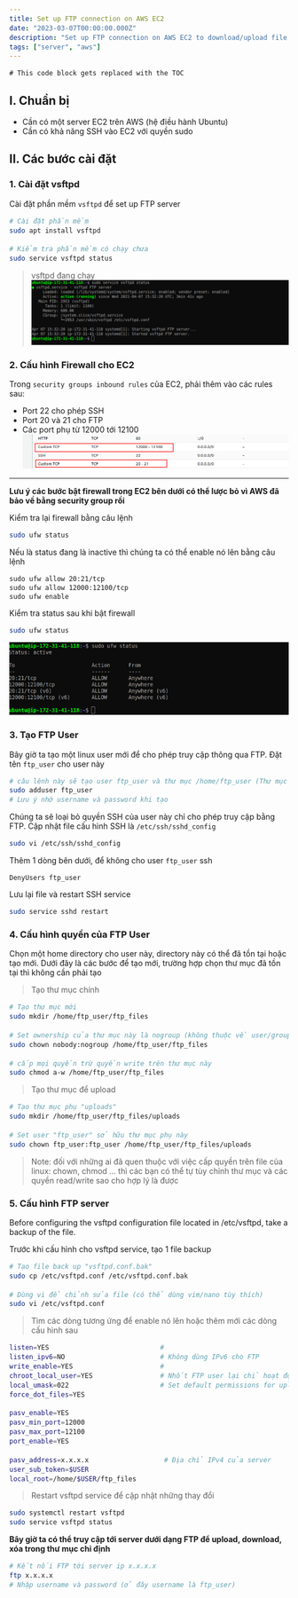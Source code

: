```yaml
---
title: Set up FTP connection on AWS EC2
date: "2023-03-07T00:00:00.000Z"
description: "Set up FTP connection on AWS EC2 to download/upload file for a specific directory"
tags: ["server", "aws"]
---
```


```toc
# This code block gets replaced with the TOC
```

## I. Chuẩn bị
- Cần có một server EC2 trên AWS (hệ điều hành Ubuntu)
- Cần có khả năng SSH vào EC2 với quyền sudo

## II. Các bước cài đặt
### 1. Cài đặt vsftpd
Cài đặt phần mềm `vsftpd` để set up FTP server

```bash
# Cài đặt phần mềm
sudo apt install vsftpd

# Kiểm tra phần mềm có chạy chưa
sudo service vsftpd status
```
> vsftpd đang chạy
![Step 1 - vsftpd status](./images/step-1-vsftpd-status.png)


### 2. Cấu hình Firewall cho EC2
Trong `security groups inbound rules` của EC2, phải thêm vào các rules sau:
- Port 22 cho phép SSH
- Port 20 và 21 cho FTP
- Các port phụ từ 12000 tới 12100
![Step 2 - Security Group](./images/step-2-security-groups-inbound-rules.png)


---
**Lưu ý các bước bật firewall trong EC2 bên dưới có thể lược bỏ vì AWS đã bảo về bằng security group rồi**

Kiểm tra lại firewall bằng câu lệnh
```bash
sudo ufw status
```

Nếu là status đang là inactive thì chúng ta có thể enable nó lên bằng câu lệnh
```
sudo ufw allow 20:21/tcp
sudo ufw allow 12000:12100/tcp
sudo ufw enable
```

Kiểm tra status sau khi bật firewall
```bash
sudo ufw status
```
![Step 2 - Firewall Status](./images/step-2-firewall-status.png)

### 3. Tạo FTP User
Bây giờ ta tạo một linux user mới để cho phép truy cập thông qua FTP. Đặt tên `ftp_user` cho user này
```bash
# câu lênh này sẽ tạo user ftp_user và thư mục /home/ftp_user (Thư mục default khi SSH hoặc FTP bằng user này)
sudo adduser ftp_user
# Lưu ý nhớ username và password khi tạo
```

Chúng ta sẽ loại bỏ quyền SSH của user này chỉ cho phép truy cập bằng FTP. Cập nhật file cấu hình SSH là `/etc/ssh/sshd_config`
```bash
sudo vi /etc/ssh/sshd_config
```

Thêm 1 dòng bên dưới, để không cho user `ftp_user` ssh
```
DenyUsers ftp_user
```

Lưu lại file và restart SSH service
```bash
sudo service sshd restart
```


### 4. Cấu hình quyền của FTP User
Chọn một home directory cho user này, directory này có thể đã tồn tại hoặc tạo mới. Dưới đây là các bước để tạo mới, trường hợp chọn thư mục đã tồn tại thì không cần phải tạo

> Tạo thư mục chính
```bash
# Tạo thư mục mới
sudo mkdir /home/ftp_user/ftp_files

# Set ownership của thư mục này là nogroup (không thuộc về user/group nào)
sudo chown nobody:nogroup /home/ftp_user/ftp_files

# cấp mọi quyền trừ quyền write trên thư mục này
sudo chmod a-w /home/ftp_user/ftp_files
```

> Tạo thư mục để upload
```bash
# Tạo thư mục phụ "uploads"
sudo mkdir /home/ftp_user/ftp_files/uploads

# Set user "ftp_user" sở hữu thư mục phụ này
sudo chown ftp_user:ftp_user /home/ftp_user/ftp_files/uploads
```

> Note: đối với những ai đã quen thuộc với việc cấp quyền trên file của linux: chown, chmod ... thì các bạn có thể tự tùy chỉnh thư mục và các quyền read/write sao cho hợp lý là được
### 5. Cấu hình FTP server
Before configuring the vsftpd configuration file located in /etc/vsftpd, take a backup of the file.

Trước khi cấu hình cho vsftpd service, tạo 1 file backup
```bash
# Tạo file back up "vsftpd.conf.bak"
sudo cp /etc/vsftpd.conf /etc/vsftpd.conf.bak

# Dùng vi để chỉnh sửa file (có thể dùng vim/nano tùy thích)
sudo vi /etc/vsftpd.conf
```

> Tìm các dòng tương ứng để enable nó lên hoặc thêm mới các dòng cấu hình sau
```bash
listen=YES                            #
listen_ipv6=NO                        # Không dùng IPv6 cho FTP
write_enable=YES                      #
chroot_local_user=YES                 # Nhốt FTP user lại chỉ hoạt động trong thư mục cố định
local_umask=022                       # Set default permissions for uploaded directory (775) and file (664)
force_dot_files=YES

pasv_enable=YES
pasv_min_port=12000
pasv_max_port=12100
port_enable=YES

pasv_address=x.x.x.x                   # Địa chỉ IPv4 của server
user_sub_token=$USER
local_root=/home/$USER/ftp_files
```

> Restart vsftpd service để cập nhật những thay đổi
```bash
sudo systemctl restart vsftpd
sudo service vsftpd status
```

**Bây giờ ta có thể truy cập tới server dưới dạng FTP để upload, download, xóa trong thư mục chỉ định**

```bash
# Kết nối FTP tới server ip x.x.x.x
ftp x.x.x.x
# Nhập username và password (ở đây username là ftp_user)
```